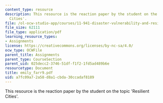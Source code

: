 ```yaml
---
content_type: resource
description: This resource is the reaction paper by the student on the topic 'Resilient
  Cities'.
file: /ol-ocw-studio-app/courses/11-941-disaster-vulnerability-and-resilience-spring-2005/a7fc09a72a58d8a1cbda30ccadaf8189_emily_farr9.pdf
file_size: 62111
file_type: application/pdf
learning_resource_types:
- Assignments
license: https://creativecommons.org/licenses/by-nc-sa/4.0/
ocw_type: OCWFile
parent_title: Assignments
parent_type: CourseSection
parent_uid: 025decc2-3746-51df-f1f2-1fd5ad489b6e
resourcetype: Document
title: emily_farr9.pdf
uid: a7fc09a7-2a58-d8a1-cbda-30ccadaf8189
---
```

This resource is the reaction paper by the student on the topic 'Resilient Cities'.